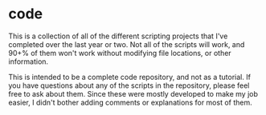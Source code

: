 # code

This is a collection of all of the different scripting projects that I've completed over the last year or two. Not all of the scripts will work, and 90+% of them won't work without modifying file locations, or other information.

This is intended to be a complete code repository, and not as a tutorial. If you have questions about any of the scripts in the repository, please feel free to ask about them. Since these were mostly developed to make my job easier, I didn't bother adding comments or explanations for most of them.

